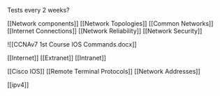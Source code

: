 Tests every 2 weeks?

[[Network components]]
[[Network Topologies]]
[[Common Networks]]
[[Internet Connections]]
[[Network Reliability]]
[[Network Security]]

![[CCNAv7 1st Course IOS Commands.docx]]


[[Internet]]
[[Extranet]]
[[Intranet]]

[[Cisco IOS]]
[[Remote Terminal Protocols]]
[[Network Addresses]]

[[ipv4]]
